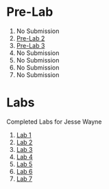 # Pre-Lab

1. No Submission
2. [Pre-Lab 2](https://github.com/ziggydale45/Lab-02/blob/master/Pre-Lab-02.md)
3. [Pre-Lab 3](https://github.com/ziggydale45/Lab-02/blob/master/Pre-Lab-03.md)
4. No Submission
5. No Submission
6. No Submission
7. No Submission

# Labs

Completed Labs for Jesse Wayne



1. [Lab 1](https://github.com/ziggydale45/IDD-Fa18-Lab1/blob/master/README.md)
2. [Lab 2](https://github.com/ziggydale45/IDD-Fa19-Lab2)
3. [Lab 3](https://github.com/ziggydale45/IDD-Fa19-Lab3/blob/master/README.md)
4. [Lab 4](https://github.com/ziggydale45/IDD-Fa19-Lab4/blob/master/README.md)
5. [Lab 5](https://github.com/ziggydale45/Lab-02/blob/master/Lab-05.md)
6. [Lab 6](https://github.com/ziggydale45/IDD-Fa19-Lab6/blob/master/README.md)
7. [Lab 7](https://github.com/ziggydale45/IDD-Fa19-Lab7/blob/master/README.md)

